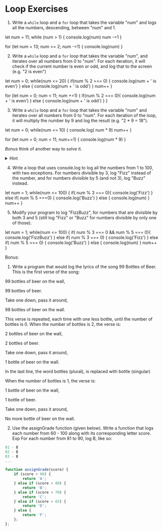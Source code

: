 # Loop Exercises

1. Write a `while` loop and a `for` loop that takes the variable "num" and logs all the numbers, descending, between "num" and 1.

let num = 11;
while (num > 1) {
  console.log(num)
  num -=1
}

for (let num = 13; num >= 2; num -=1) {
  console.log(num)
}

2. Write a `while` loop and a `for` loop that takes the variable "num", and iterates over all numbers from 0 to "num".
For each iteration, it will check if the current number is even or odd, and log that to the screen (e.g. "2 is even")

let num = 0;
while(num <= 20) {
  if(num % 2 === 0) {
    console.log(num + ' is even')
  } else {
    console.log(num + ' is odd')
  }
  num++
}

for (let num = 0; num < 11; num +=1) {
if(num % 2 === 0){
  console.log(num + ' is even')
} else {
  console.log(num + ' is odd')
}
}



3. Write a `while` loop and a `for` loop that takes the variable "num" and iterates over all numbers from 0 to "num".
For each iteration of the loop, it will multiply the number by 9 and log the result (e.g. "2 * 9 = 18").

let num = 0;
while(num <= 10) {
  console.log( num * 9)
  num++
}


for (let num = 0; num < 11; num+=1) {
  console.log(num * 9)
}



_Bonus_ think of another way to solve it.
  <details>
    <summary>
      Hint
    </summary>
    Find the final number and increment the loop by 9.
  </details>

4. Write a loop that uses console.log to log all the numbers from 1 to 100, with two exceptions. For numbers divisible by 3, log "Fizz" instead of the number, and for numbers divisible by 5 (and not 3), log "Buzz" instead.

let num = 1;
while(num <= 100) {
  if( num % 3 === 0){
    console.log('Fizz')
  } else if( num % 5 ===0) {
    console.log('Buzz')
  } else {
    console.log(num)
  }
  num++
}

5. Modify your program to log "FizzBuzz", for numbers that are divisible by both 3 and 5 (still log "Fizz" or "Buzz" for numbers divisible by only one of those).


let num = 1;
while(num <= 100) {
  if( num % 3 === 0 && num % 5 === 0){
    console.log('FizzBuzz')
    } else if( num % 3 === 0) {
      console.log('Fizz')
    } else if( num % 5 === 0) {
      console.log('Buzz')
    } else {
    console.log(num)
  }
  num++
}














Bonus:

1. Write a program that would log the lyrics of the song 99 Bottles of Beer. This is the first verse of the song:

99 bottles of beer on the wall,

99 bottles of beer.

Take one down, pass it around,

98 bottles of beer on the wall.

This verse is repeated, each time with one less bottle, until the number of bottles is 0. When the number of bottles is 2, the verse is:

2 bottles of beer on the wall,

2 bottles of beer.

Take one down, pass it around,

1 bottle of beer on the wall.

In the last line, the word bottles (plural), is  replaced with bottle (singular)

When the number of bottles is 1, the verse is:

1 bottle of beer on the wall,

1 bottle of beer.

Take one down, pass it around,

No more bottle of beer on the wall.



2. Use the assignGrade function (given below). Write a function that logs each number from 60 - 100 along with its corresponding letter score.
Exp For each number from 81 to 90, log B, like so:

```js
81 - B
82 - B
83 - B
...
```

```js
function assignGrade(score) {
    if (score > 90) {
        return 'A';
    } else if (score > 80) {
        return 'B';
    } else if (score > 70) {
        return 'C';
    } else if (score > 65) {
        return 'D';
    } else {
        return 'F';
    };
};
```
